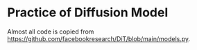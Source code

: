 # Practice of Diffusion Model

Almost all code is copied from <https://github.com/facebookresearch/DiT/blob/main/models.py>.

